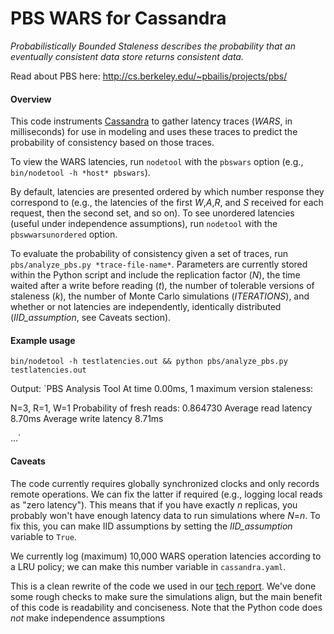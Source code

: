 PBS WARS for Cassandra
==========

*Probabilistically Bounded Staleness describes the probability that an
 eventually consistent data store returns consistent data.*

Read about PBS here: http://cs.berkeley.edu/~pbailis/projects/pbs/

#### Overview

This code instruments [Cassandra](https://github.com/apache/cassandra)
to gather latency traces (*WARS*, in milliseconds) for use in modeling
and uses these traces to predict the probability of consistency based
on those traces.

To view the WARS latencies, run `nodetool` with the
`pbswars` option (e.g., `bin/nodetool -h *host* pbswars`).

By default, latencies are presented ordered by which number response
they correspond to (e.g., the latencies of the first *W*,*A*,*R*, and
*S* received for each request, then the second set, and so on).  To
see unordered latencies (useful under independence assumptions), run
`nodetool` with the `pbswwarsunordered` option.

To evaluate the probability of consistency given a set of traces, run
`pbs/analyze_pbs.py *trace-file-name*`.  Parameters are currently
stored within the Python script and include the replication factor
(*N*), the time waited after a write before reading (*t*), the number
of tolerable versions of staleness (*k*), the number of Monte Carlo
simulations (*ITERATIONS*), and whether or not latencies are
independently, identically distributed (*IID_assumption*, see Caveats
section).

#### Example usage

`bin/nodetool -h testlatencies.out && python pbs/analyze_pbs.py testlatencies.out`

Output:
`PBS Analysis Tool
At time 0.00ms, 1 maximum version staleness:

N=3, R=1, W=1
Probability of fresh reads: 0.864730
Average read latency 8.70ms
Average write latency 8.71ms

...`

#### Caveats

The code currently requires globally synchronized clocks and only
records remote operations.  We can fix the latter if required (e.g.,
logging local reads as "zero latency").  This means that if you have
exactly *n* replicas, you probably won't have enough latency data to
run simulations where *N*=*n*.  To fix this, you can make IID
assumptions by setting the *IID_assumption* variable to `True`.

We currently log (maximum) 10,000 WARS operation latencies according
to a LRU policy; we can make this number variable in `cassandra.yaml`.

This is a clean rewrite of the code we used in our [tech
report](http://www.eecs.berkeley.edu/Pubs/TechRpts/2012/EECS-2012-4.pdf).
We've done some rough checks to make sure the simulations align, but
the main benefit of this code is readability and conciseness.  Note
that the Python code does *not* make independence assumptions 